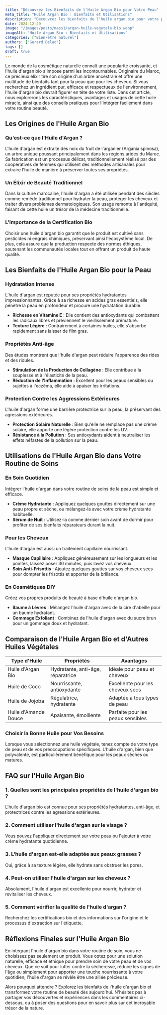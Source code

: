 ```yaml
---
title: "Découvrez les Bienfaits de l'Huile Argan Bio pour Votre Peau"
meta_title: "Huile Argan Bio : Bienfaits et Utilisations"
description: "Découvrez les bienfaits de l'huile argan bio pour votre peau. Apprenez son utilisation, ses propriétés et pourquoi elle est essentielle en cosmétique."
date: 2024-12-29
image: "/images/posts/mass1/argan-huile-vegetale-bio.webp"
imageAlt: "Huile Argan Bio : Bienfaits et Utilisations"
categories: ["Bien-etre naturel"]
authors: ["Gerard Delao"]
tags: []
draft: true
---
```


Le monde de la cosmétique naturelle connaît une popularité croissante, et l'huile d'argan bio s'impose parmi les incontournables. Originaire du Maroc, ce précieux élixir tire son origine d'un arbre ancestrale et offre une multitude de bienfaits tant pour la peau que pour les cheveux. Si vous recherchez un ingrédient pur, efficace et respectueux de l'environnement, l'huile d'argan bio devrait figurer en tête de votre liste. Dans cet article, nous explorerons les caractéristiques, avantages et usages de cette huile miracle, ainsi que des conseils pratiques pour l'intégrer facilement dans votre routine beauté.

## Les Origines de l'Huile Argan Bio

### Qu'est-ce que l'Huile d'Argan ?

L'huile d'argan est extraite des noix du fruit de l'arganier (Argania spinosa), un arbre unique poussant principalement dans les régions arides du Maroc. Sa fabrication est un processus délicat, traditionnellement réalisé par des coopératives de femmes qui utilisent des méthodes artisanales pour extraire l'huile de manière à préserver toutes ses propriétés.

### Un Élixir de Beauté Traditionnel

Dans la culture marocaine, l'huile d'argan a été utilisée pendant des siècles comme remède traditionnel pour hydrater la peau, protéger les cheveux et traiter divers problèmes dermatologiques. Son usage remonte à l'antiquité, faisant de cette huile un trésor de la médecine traditionnelle.

### L'Importance de la Certification Bio

Choisir une huile d'argan bio garantit que le produit est cultivé sans pesticides ni engrais chimiques, préservant ainsi l'écosystème local. De plus, cela assure que la production respecte des normes éthiques, soutenant les communautés locales tout en offrant un produit de haute qualité.

## Les Bienfaits de l'Huile Argan Bio pour la Peau

### Hydratation Intense

L’huile d'argan est réputée pour ses propriétés hydratantes impressionnantes. Grâce à sa richesse en acides gras essentiels, elle pénètre la peau en profondeur et procure une hydratation durable. 

- **Richesse en Vitamine E** : Elle contient des antioxydants qui combattent les radicaux libres et préviennent le vieillissement prématuré.
- **Texture Légère** : Contrairement à certaines huiles, elle s'absorbe rapidement sans laisser de film gras.

### Propriétés Anti-âge

Des études montrent que l'huile d'argan peut réduire l'apparence des rides et des ridules. 

- **Stimulation de la Production de Collagène** : Elle contribue à la souplesse et à l'élasticité de la peau.
- **Réduction de l'Inflammation** : Excellent pour les peaux sensibles ou sujettes à l'eczéma, elle aide à apaiser les irritations.

### Protection Contre les Aggressions Extérieures

L'huile d'argan forme une barrière protectrice sur la peau, la préservant des agressions extérieures. 

- **Protection Solaire Naturelle** : Bien qu'elle ne remplace pas une crème solaire, elle apporte une légère protection contre les UV.
- **Résistance à la Pollution** : Ses antioxydants aident à neutraliser les effets néfastes de la pollution sur la peau.

## Utilisations de l'Huile Argan Bio dans Votre Routine de Soins

### En Soin Quotidien

Intégrer l'huile d'argan dans votre routine de soins de la peau est simple et efficace. 

- **Crème Hydratante** : Appliquez quelques gouttes directement sur une peau propre et sèche, ou mélangez-la avec votre crème hydratante habituelle.
- **Sérum de Nuit** : Utilisez-la comme dernier soin avant de dormir pour profiter de ses bienfaits réparateurs durant la nuit.

### Pour les Cheveux

L'huile d'argan est aussi un traitement capillaire nourrissant. 

- **Masque Capillaire** : Appliquez généreusement sur les longueurs et les pointes, laissez poser 30 minutes, puis lavez vos cheveux.
- **Soin Anti-Frisottis** : Ajoutez quelques gouttes sur vos cheveux secs pour dompter les frisottis et apporter de la brillance.

### En Cosmétiques DIY

Créez vos propres produits de beauté à base d'huile d'argan bio.

- **Baume à Lèvres** : Mélangez l'huile d'argan avec de la cire d'abeille pour un baume hydratant.
- **Gommage Exfoliant** : Combinez de l'huile d'argan avec du sucre brun pour un gommage doux et hydratant.

## Comparaison de l'Huile Argan Bio et d'Autres Huiles Végétales

| Type d'Huile        | Propriétés                       | Avantages                       |
|---------------------|----------------------------------|----------------------------------|
| Huile d'Argan Bio   | Hydratante, anti-âge, réparatrice| Idéale pour peau et cheveux      |
| Huile de Coco       | Nourrissante, antioxydante      | Excellente pour les cheveux secs |
| Huile de Jojoba     | Régulatrice, hydratante         | Adaptée à tous types de peau     |
| Huile d'Amande Douce| Apaisante, émolliente           | Parfaite pour les peaux sensibles|

### Choisir la Bonne Huile pour Vos Besoins

Lorsque vous sélectionnez une huile végétale, tenez compte de votre type de peau et de vos préoccupations spécifiques. L'huile d'argan, bien que polyvalente, est particulièrement bénéfique pour les peaux sèches ou matures.

## FAQ sur l'Huile Argan Bio

### 1. Quelles sont les principales propriétés de l'huile d'argan bio ?
L'huile d'argan bio est connue pour ses propriétés hydratantes, anti-âge, et protectrices contre les agressions extérieures.

### 2. Comment utiliser l'huile d'argan sur le visage ?
Vous pouvez l'appliquer directement sur votre peau ou l'ajouter à votre crème hydratante quotidienne.

### 3. L'huile d'argan est-elle adaptée aux peaux grasses ?
Oui, grâce à sa texture légère, elle hydrate sans obstruer les pores.

### 4. Peut-on utiliser l'huile d'argan sur les cheveux ?
Absolument, l'huile d'argan est excellente pour nourrir, hydrater et revitaliser les cheveux.

### 5. Comment vérifier la qualité de l'huile d'argan ?
Recherchez les certifications bio et des informations sur l'origine et le processus d'extraction sur l'étiquette.

## Réflexions Finales sur l'Huile Argan Bio

En intégrant l'huile d'argan bio dans votre routine de soin, vous ne choisissez pas seulement un produit. Vous optez pour une solution naturelle, efficace et éthique pour prendre soin de votre peau et de vos cheveux. Que ce soit pour lutter contre la sécheresse, réduire les signes de l'âge ou simplement pour apporter une touche nourrissante à votre quotidien, l'huile d'argan se révèle être une alliée précieuse.

Alors pourquoi attendre ? Explorez les bienfaits de l'huile d'argan bio et transformez votre routine de beauté dès aujourd'hui. N'hésitez pas à partager vos découvertes et expériences dans les commentaires ci-dessous, ou à poser des questions pour en savoir plus sur cet incroyable trésor de la nature.

